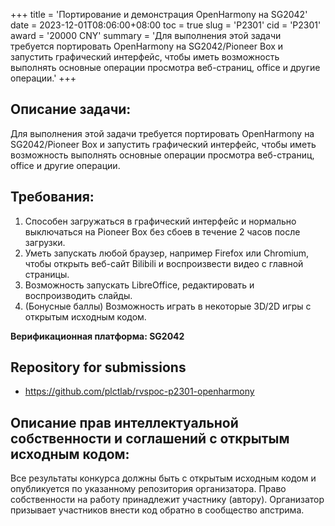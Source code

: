 +++
title = 'Портирование и демонстрация OpenHarmony на SG2042'
date = 2023-12-01T08:06:00+08:00
toc = true
slug = 'P2301'
cid = 'P2301'
award = '20000 CNY'
summary = 'Для выполнения этой задачи требуется портировать OpenHarmony на SG2042/Pioneer Box и запустить графический интерфейс, чтобы иметь возможность выполнять основные операции просмотра веб-страниц, office и другие операции.'
+++

## Описание задачи:

Для выполнения этой задачи требуется портировать OpenHarmony на SG2042/Pioneer Box и запустить графический интерфейс, чтобы иметь возможность выполнять основные операции просмотра веб-страниц, office и другие операции.

## Требования:

1. Способен загружаться в графический интерфейс и нормально выключаться на Pioneer Box без сбоев в течение 2 часов после загрузки.
2. Уметь запускать любой браузер, например Firefox или Chromium, чтобы открыть веб-сайт Bilibili и воспроизвести видео с главной страницы.
3. Возможность запускать LibreOffice, редактировать и воспроизводить слайды.
4. (Бонусные баллы) Возможность играть в некоторые 3D/2D игры с открытым исходным кодом.

**Верификационная платформа: SG2042**

## Repository for submissions

- https://github.com/plctlab/rvspoc-p2301-openharmony

## Описание прав интеллектуальной собственности и соглашений с открытым исходным кодом:
Все результаты конкурса должны быть с открытым исходным кодом и опубликуется по указанному репозитория организатора. Право собственности на работу принадлежит участнику (автору). Организатор призывает участников внести код обратно в сообщество апстрима.
